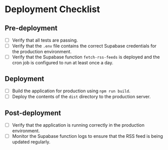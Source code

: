 # Deployment Checklist

## Pre-deployment

*   [ ] Verify that all tests are passing.
*   [ ] Verify that the `.env` file contains the correct Supabase credentials for the production environment.
*   [ ] Verify that the Supabase function `fetch-rss-feeds` is deployed and the cron job is configured to run at least once a day.

## Deployment

*   [ ] Build the application for production using `npm run build`.
*   [ ] Deploy the contents of the `dist` directory to the production server.

## Post-deployment

*   [ ] Verify that the application is running correctly in the production environment.
*   [ ] Monitor the Supabase function logs to ensure that the RSS feed is being updated regularly.

